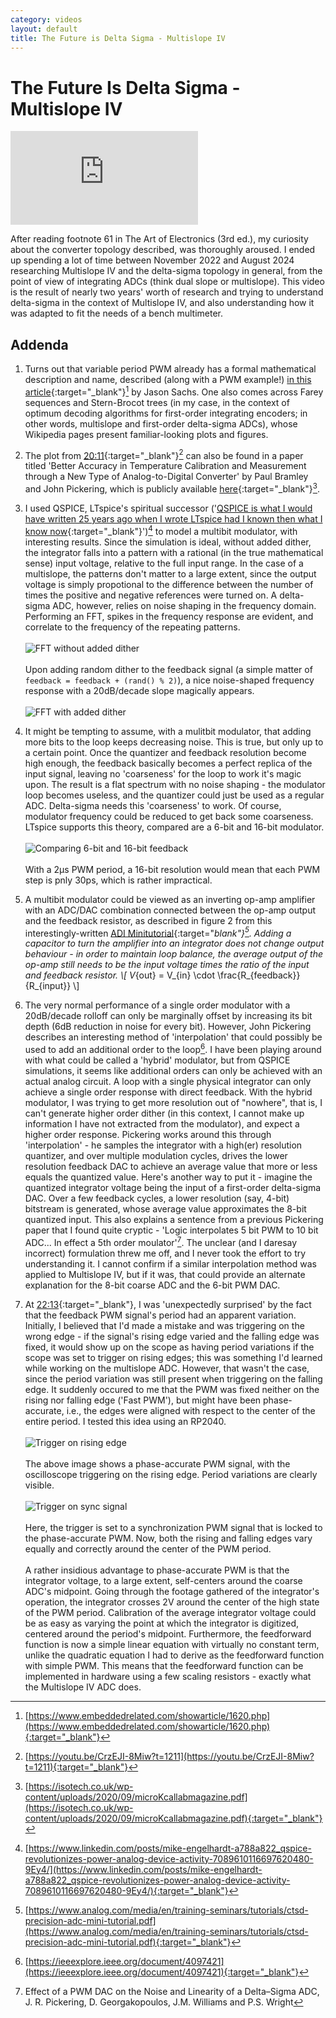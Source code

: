 ```yaml
---
category: videos
layout: default
title: The Future is Delta Sigma - Multislope IV
---
```


# The Future Is Delta Sigma - Multislope IV

<iframe src="https://www.youtube.com/embed/CrzEJI-8Miw?si=wUpASTnZilBcXD9q" title="YouTube video player" frameborder="0" allow="accelerometer; autoplay; clipboard-write; encrypted-media; gyroscope; picture-in-picture; web-share" referrerpolicy="strict-origin-when-cross-origin" allowfullscreen></iframe>

<span id="dropcap">A</span>fter reading footnote 61 in The Art of Electronics (3rd ed.), my curiosity about the converter topology described, was thoroughly aroused. I ended up spending a lot of time between November 2022 and August 2024 researching Multislope IV and the delta-sigma topology in general, from the point of view of integrating ADCs (think dual slope or multislope). This video is the result of nearly two years' worth of research and trying to understand delta-sigma in the context of Multislope IV, and also understanding how it was adapted to fit the needs of a bench multimeter.

## Addenda

1. Turns out that variable period PWM already has a formal mathematical description and name, described (along with a PWM example!) [in this article](https://www.embeddedrelated.com/showarticle/1620.php){:target="_blank"}[^1] by Jason Sachs. One also comes across Farey sequences and Stern-Brocot trees (in my case, in the context of optimum decoding algorithms for first-order integrating encoders; in other words, multislope and first-order delta-sigma ADCs), whose Wikipedia pages present familiar-looking plots and figures.

2. The plot from [20:11](https://youtu.be/CrzEJI-8Miw?t=1211){:target="_blank"}[^2] can also be found in a paper titled 'Better Accuracy in Temperature Calibration and Measurement through a New Type of Analog-to-Digital Converter' by Paul Bramley and John Pickering, which is publicly available [here](https://isotech.co.uk/wp-content/uploads/2020/09/microKcallabmagazine.pdf){:target="_blank"}[^3].

3. I used QSPICE, LTspice's spiritual successor ('[QSPICE is what I would have written 25 years ago when I wrote LTspice had I known then what I know now](https://www.linkedin.com/posts/mike-engelhardt-a788a822_qspice-revolutionizes-power-analog-device-activity-7089610116697620480-9Ey4/){:target="_blank"}')[^4] to model a multibit modulator, with interesting results. Since the simulation is ideal, without added dither, the integrator falls into a pattern with a rational (in the true mathematical sense) input voltage, relative to the full input range. In the case of a multislope, the patterns don't matter to a large extent, since the output voltage is simply propotional to the difference between the number of times the positive and negative references were turned on. A delta-sigma ADC, however, relies on noise shaping in the frequency domain. Performing an FFT, spikes in the frequency response are evident, and correlate to the frequency of the repeating patterns.<br><br>![FFT without added dither](/assets/img/Multislope_IV/no_dither.png)<br><br>Upon adding random dither to the feedback signal (a simple matter of `feedback = feedback + (rand() % 2)`), a nice noise-shaped frequency response with a 20dB/decade slope magically appears.<br><br>![FFT with added dither](/assets/img/Multislope_IV/dither.png)

4. It might be tempting to assume, with a mulitbit modulator, that adding more bits to the loop keeps decreasing noise. This is true, but only up to a certain point. Once the quantizer and feedback resolution become high enough, the feedback basically becomes a perfect replica of the input signal, leaving no 'coarseness' for the loop to work it's magic upon. The result is a flat spectrum with no noise shaping - the modulator loop becomes useless, and the quantizer could just be used as a regular ADC. Delta-sigma needs this 'coarseness' to work. Of course, modulator frequency could be reduced to get back some coarseness. LTspice supports this theory, compared are a 6-bit and 16-bit modulator.<br><br>![Comparing 6-bit and 16-bit feedback](/assets/img/Multislope_IV/modulator_bitdepth.png)<br><br>With a 2μs PWM period, a 16-bit resolution would mean that each PWM step is pnly 30ps, which is rather impractical.

5. A multibit modulator could be viewed as an inverting op-amp amplifier with an ADC/DAC combination connected between the op-amp output and the feedback resistor, as described in figure 2 from this interestingly-written [ADI Minitutorial](https://www.analog.com/media/en/training-seminars/tutorials/ctsd-precision-adc-mini-tutorial.pdf){:target="_blank"}[^5]. Adding a capacitor to turn the amplifier into an integrator does not change output behaviour - in order to maintain loop balance, the average output of the op-amp still needs to be the input voltage times the ratio of the input and feedback resistor.  \\[ V_{out} = V_{in} \cdot \frac{R_{feedback}}{R_{input}} \\]

6. The very normal performance of a single order modulator with a 20dB/decade rolloff can only be marginally offset by increasing its bit depth (6dB reduction in noise for every bit). However, John Pickering describes an interesting method of 'interpolation' that could possibly be used to add an additional order to the loop[^6]. I have been playing around with what could be called a 'hybrid' modulator, but from QSPICE simulations, it seems like additional orders can only be achieved with an actual analog circuit. A loop with a single physical integrator can only achieve a single order response with direct feedback. With the hybrid modulator, I was trying to get more resolution out of "nowhere", that is, I can't generate higher order dither (in this context, I cannot make up information I have not extracted from the modulator), and expect a higher order response. Pickering works around this through 'interpolation' - he samples the integrator with a high(er) resolution quantizer, and over multiple modulation cycles, drives the lower resolution feedback DAC to achieve an average value that more or less equals the quantized value. Here's another way to put it - imagine the quantized integrator voltage being the input of a first-order delta-sigma DAC. Over a few feedback cycles, a lower resolution (say, 4-bit) bitstream is generated, whose average value approximates the 8-bit quantized input. This also explains a sentence from a previous Pickering paper that I found quite cryptic - 'Logic interpolates 5 bit PWM to 10 bit ADC... In effect a 5th order moulator'[^7]. The unclear (and I daresay incorrect) formulation threw me off, and I never took the effort to try understanding it. I cannot confirm if a similar interpolation method was applied to Multislope IV, but if it was, that could provide an alternate explanation for the 8-bit coarse ADC and the 6-bit PWM DAC.

7. At [22:13](https://youtu.be/CrzEJI-8Miw?t=1333){:target="_blank"}, I was 'unexpectedly surprised' by the fact that the feedback PWM signal's period had an apparent variation. Initially, I believed that I'd made a mistake and was triggering on the wrong edge - if the signal's rising edge varied and the falling edge was fixed, it would show up on the scope as having period variations if the scope was set to trigger on rising edges; this was something I'd learned while working on the multislope ADC. However, that wasn't the case, since the period variation was still present when triggering on the falling edge. It suddenly occured to me that the PWM was fixed neither on the rising nor falling edge ('Fast PWM'), but might have been phase-accurate, i.e., the edges were aligned with respect to the center of the entire period. I tested this idea using an RP2040.<br><br>
![Trigger on rising edge](/assets/img/Multislope_IV/trig_on_edge.png)<br><br>
The above image shows a phase-accurate PWM signal, with the oscilloscope triggering on the rising edge. Period variations are clearly visible.<br><br>
![Trigger on sync signal](/assets/img/Multislope_IV/trig_on_sync.png)<br><br>
Here, the trigger is set to a synchronization PWM signal that is locked to the phase-accurate PWM. Now, both the rising and falling edges vary equally and correctly around the center of the PWM period.<br><br>A rather insidious advantage to phase-accurate PWM is that the integrator voltage, to a large extent, self-centers around the coarse ADC's midpoint. Going through the footage gathered of the integrator's operation, the integrator crosses 2V around the center of the high state of the PWM period. Calibration of the average integrator voltage could be as easy as varying the point at which the integrator is digitized, centered around the period's midpoint. Furthermore, the feedforward function is now a simple linear equation with virtually no constant term, unlike the quadratic equation I had to derive as the feedforward function with simple PWM. This means that the feedforward function can be implemented in hardware using a few scaling resistors - exactly what the Multislope IV ADC does.


[^1]: [https://www.embeddedrelated.com/showarticle/1620.php](https://www.embeddedrelated.com/showarticle/1620.php){:target="_blank"}
[^2]: [https://youtu.be/CrzEJI-8Miw?t=1211](https://youtu.be/CrzEJI-8Miw?t=1211){:target="_blank"}
[^3]: [https://isotech.co.uk/wp-content/uploads/2020/09/microKcallabmagazine.pdf](https://isotech.co.uk/wp-content/uploads/2020/09/microKcallabmagazine.pdf){:target="_blank"}
[^4]: [https://www.linkedin.com/posts/mike-engelhardt-a788a822_qspice-revolutionizes-power-analog-device-activity-7089610116697620480-9Ey4/](https://www.linkedin.com/posts/mike-engelhardt-a788a822_qspice-revolutionizes-power-analog-device-activity-7089610116697620480-9Ey4/){:target="_blank"}
[^5]: [https://www.analog.com/media/en/training-seminars/tutorials/ctsd-precision-adc-mini-tutorial.pdf](https://www.analog.com/media/en/training-seminars/tutorials/ctsd-precision-adc-mini-tutorial.pdf){:target="_blank"}
[^6]: [https://ieeexplore.ieee.org/document/4097421](https://ieeexplore.ieee.org/document/4097421){:target="_blank"}
[^7]: Effect of a PWM DAC on the Noise and Linearity of a Delta–Sigma ADC, J. R. Pickering, D. Georgakopoulos, J.M. Williams and P.S. Wright

